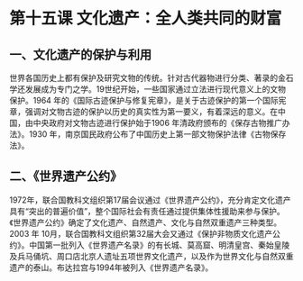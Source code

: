 # 第十五课 文化遗产：全人类共同的财富

## 一、文化遗产的保护与利用

世界各国历史上都有保护及研究文物的传统。针对古代器物进行分类、著录的金石学还发展成为专门之学。19世纪开始，一些国家通过立法进行现代意义上的文物保护。1964 年的《国际古迹保护与修复宪章》，是关于古迹保护的第一个国际宪章，强调对文物古迹的保护以历史的真实性为第一要义，有着深远的意义。在中国，由中央政府对文物古迹进行保护始于1906 年清政府颁布的《保存古物推广办法》。1930 年，南京国民政府公布了中国历史上第一部文物保护法律《古物保存法》。

## 二、《世界遗产公约》

1972年，联合国教科文组织第17届会议通过《世界遗产公约》，充分肯定文化遗产具有“突出的普遍价值”，整个国际社会有责任通过提供集体性援助来参与保护。《世界遗产公约》确定了文化遗产、自然遗产、文化与自然双重遗产三种类型。2003 年 10月，联合国教科文组织第32届大会又通过《保护非物质文化遗产公约》。中国第一批列入《世界遗产名录》的有长城、莫高窟、明清皇宫、秦始皇陵及兵马俑坑、周口店北京人遗址五项世界文化遗产，以及作为世界文化与自然双重遗产的泰山。布达拉宫与1994年被列入《世界遗产名录》。
